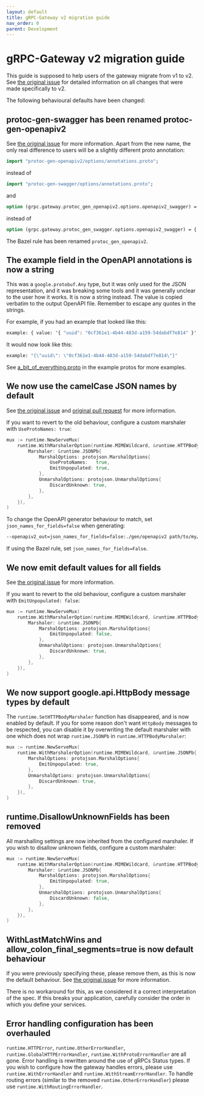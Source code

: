 ```yaml
---
layout: default
title: gRPC-Gateway v2 migration guide
nav_order: 0
parent: Development
---
```


# gRPC-Gateway v2 migration guide

This guide is supposed to help users of the gateway migrate from v1 to v2. See [the original issue](https://github.com/web3-luoxi/grpc-gateway/issues/1223) for detailed information on all changes that were made specifically to v2.

The following behavioural defaults have been changed:

## protoc-gen-swagger has been renamed protoc-gen-openapiv2

See [the original issue](https://github.com/web3-luoxi/grpc-gateway/issues/675)
for more information. Apart from the new name, the only real difference to users will be a slightly different proto annotation:

```protobuf
import "protoc-gen-openapiv2/options/annotations.proto";
```

instead of

```protobuf
import "protoc-gen-swagger/options/annotations.proto";
```

and

```protobuf
option (grpc.gateway.protoc_gen_openapiv2.options.openapiv2_swagger) = {
```

instead of

```protobuf
option (grpc.gateway.protoc_gen_swagger.options.openapiv2_swagger) = {
```

The Bazel rule has been renamed `protoc_gen_openapiv2`.

## The example field in the OpenAPI annotations is now a string

This was a `google.protobuf.Any` type, but it was only used for the JSON representation, and it was breaking some tools and it was generally unclear to the user how it works. It is now a string instead. The value is copied verbatim to the output OpenAPI file. Remember to escape any quotes in the strings.

For example, if you had an example that looked like this:

```protobuf
example: { value: '{ "uuid": "0cf361e1-4b44-483d-a159-54dabdf7e814" }' }
```

It would now look like this:

```protobuf
example: "{\"uuid\": \"0cf361e1-4b44-483d-a159-54dabdf7e814\"}"
```

See [a_bit_of_everything.proto](https://github.com/web3-luoxi/grpc-gateway/blob/master/examples/internal/proto/examplepb/a_bit_of_everything.proto) in the example protos for more examples.

## We now use the camelCase JSON names by default

See [the original issue](https://github.com/web3-luoxi/grpc-gateway/issues/375) and
[original pull request](https://github.com/web3-luoxi/grpc-gateway/pull/540) for more information.

If you want to revert to the old behaviour, configure a custom marshaler with `UseProtoNames: true`:

```go
mux := runtime.NewServeMux(
	runtime.WithMarshalerOption(runtime.MIMEWildcard, &runtime.HTTPBodyMarshaler{
		Marshaler: &runtime.JSONPb{
			MarshalOptions: protojson.MarshalOptions{
				UseProtoNames:   true,
				EmitUnpopulated: true,
			},
			UnmarshalOptions: protojson.UnmarshalOptions{
				DiscardUnknown: true,
			},
		},
	}),
)
```

To change the OpenAPI generator behaviour to match, set `json_names_for_fields=false` when generating:

```sh
--openapiv2_out=json_names_for_fields=false:./gen/openapiv2 path/to/my/proto/v1/myproto.proto
```

If using the Bazel rule, set `json_names_for_fields=False`.

## We now emit default values for all fields

See [the original issue](https://github.com/web3-luoxi/grpc-gateway/issues/233)
for more information.

If you want to revert to the old behaviour, configure a custom marshaler with
`EmitUnpopulated: false`:

```go
mux := runtime.NewServeMux(
	runtime.WithMarshalerOption(runtime.MIMEWildcard, &runtime.HTTPBodyMarshaler{
		Marshaler: &runtime.JSONPb{
			MarshalOptions: protojson.MarshalOptions{
				EmitUnpopulated: false,
			},
			UnmarshalOptions: protojson.UnmarshalOptions{
				DiscardUnknown: true,
			},
		},
	}),
)
```

## We now support google.api.HttpBody message types by default

The `runtime.SetHTTPBodyMarshaler` function has disappeared, and is now
enabled by default. If you for some reason don't want `HttpBody` messages to be
respected, you can disable it by overwriting the default marshaler with one which
does not wrap `runtime.JSONPb` in `runtime.HTTPBodyMarshaler`:

```go
mux := runtime.NewServeMux(
	runtime.WithMarshalerOption(runtime.MIMEWildcard, &runtime.JSONPb{
		MarshalOptions: protojson.MarshalOptions{
			EmitUnpopulated: true,
		},
		UnmarshalOptions: protojson.UnmarshalOptions{
			DiscardUnknown: true,
		},
	}),
)
```

## runtime.DisallowUnknownFields has been removed

All marshalling settings are now inherited from the configured marshaler. If you wish
to disallow unknown fields, configure a custom marshaler:

```go
mux := runtime.NewServeMux(
	runtime.WithMarshalerOption(runtime.MIMEWildcard, &runtime.HTTPBodyMarshaler{
		Marshaler: &runtime.JSONPb{
			MarshalOptions: protojson.MarshalOptions{
				EmitUnpopulated: true,
			},
			UnmarshalOptions: protojson.UnmarshalOptions{
				DiscardUnknown: false,
			},
		},
	}),
)
```

## WithLastMatchWins and allow_colon_final_segments=true is now default behaviour

If you were previously specifying these, please remove them, as this is now
the default behaviour. See [the original issue](https://github.com/web3-luoxi/grpc-gateway/issues/224) for more information.

There is no workaround for this, as we considered it a correct interpretation of the spec. If this breaks your application, carefully consider the order in which you define your services.

## Error handling configuration has been overhauled

`runtime.HTTPError`, `runtime.OtherErrorHandler`, `runtime.GlobalHTTPErrorHandler`, `runtime.WithProtoErrorHandler` are all gone. Error handling is rewritten around the use of gRPCs Status types. If you wish to configure how the gateway handles errors, please use `runtime.WithErrorHandler` and `runtime.WithStreamErrorHandler`. To handle routing errors (similar to the removed `runtime.OtherErrorHandler`) please use `runtime.WithRoutingErrorHandler`.

